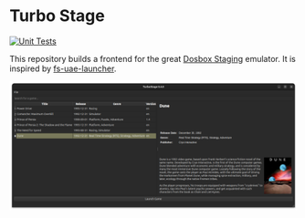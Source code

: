 # Turbo Stage

[![Unit Tests](https://github.com/jberclaz/turbostage/actions/workflows/unit_tests.yml/badge.svg)](https://github.com/jberclaz/turbostage/actions/workflows/unit_tests.yml)

This repository builds a frontend for the great [Dosbox Staging](https://github.com/dosbox-staging/dosbox-staging) emulator. It is inspired by [fs-uae-launcher](https://github.com/FrodeSolheim/fs-uae-launcher).

![screenshot](doc/screenshot.png)
